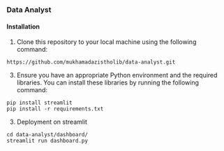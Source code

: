 ### Data Analyst

#### Installation
1. Clone this repository to your local machine using the following command:
```
https://github.com/mukhamadazistholib/data-analyst.git
```

3. Ensure you have an appropriate Python environment and the required libraries. You can install these libraries by running the following command:
```
pip install streamlit
pip install -r requirements.txt
```
3. Deployment on streamlit
```
cd data-analyst/dashboard/
streamlit run dashboard.py
```
